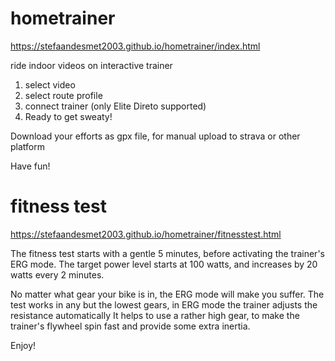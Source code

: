 # hometrainer
https://stefaandesmet2003.github.io/hometrainer/index.html

ride indoor videos on interactive trainer

1) select video
2) select route profile
3) connect trainer (only Elite Direto supported)
4) Ready to get sweaty!

Download your efforts as gpx file, for manual upload to strava or other platform

Have fun!

# fitness test
https://stefaandesmet2003.github.io/hometrainer/fitnesstest.html

The fitness test starts with a gentle 5 minutes, before activating the trainer's ERG mode.
The target power level starts at 100 watts, and increases by 20 watts every 2 minutes.

No matter what gear your bike is in, the ERG mode will make you suffer. 
The test works in any but the lowest gears, in ERG mode the trainer adjusts the resistance automatically
It helps to use a rather high gear, to make the trainer's flywheel spin fast and provide some extra inertia.

Enjoy!